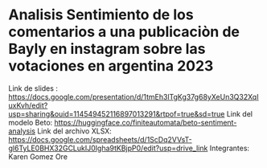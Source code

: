 # Analisis Sentimiento de los comentarios a una publicaciòn de Bayly en instagram sobre las votaciones en argentina 2023 
Link de slides : https://docs.google.com/presentation/d/1tmEh3lTgKg37g68yXeUn3Q32XqIuxKvh/edit?usp=sharing&ouid=114549452116897013291&rtpof=true&sd=true
Link del modelo Beto: https://huggingface.co/finiteautomata/beto-sentiment-analysis
Link del archivo XLSX: https://docs.google.com/spreadsheets/d/1ScDq2VVsT-gl6TyLE0BHX32GCLukIJ0Igha9tKBjpP0/edit?usp=drive_link
Integrantes: Karen Gomez Ore 
